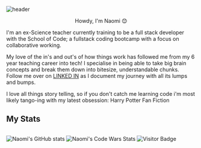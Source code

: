![header](https://capsule-render.vercel.app/api?type=wave&color=gradient&height=300&section=header&text=Hi%There😊&fontSize=90)


<p align="center">
Howdy, I'm Naomi 😊

I'm an ex-Science teacher currently training to be a full stack developer with the School of Code; a fullstack coding bootcamp with a focus on collaborative working.

My love of the in's and out's of how things work has followed me from my 6 year teaching career into tech! I specialise in being able to take big brain concepts and break them down into bitesize, understandable chunks. Follow me over on [LINKED IN](https://www.linkedin.com/in/naomi-m-72025ba1/) as I document my journey with all its lumps and bumps.

I love all things story telling, so if you don't catch me learning code i'm most likely tango-ing with my latest obsession: Harry Potter Fan Fiction
</p>

## My Stats

<div style="display: flex; flex-direction: row;">

![Naomi's GitHub stats](https://github-readme-stats.vercel.app/api?username=NLMpofu&show_icons=true&theme=transparent)
![Naomi's Code Wars Stats](https://www.codewars.com/users/NMpofuR/badges/large)
![Visitor Badge](https://visitor-badge.laobi.icu/badge?page_id=NLMpofu.NLMpofu)

</div>

